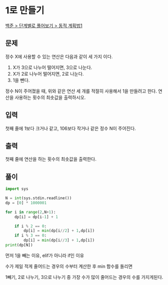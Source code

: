 # 1로 만들기

[백준 > 단계별로 풀어보기 > 동적 계획법1](https://www.acmicpc.net/problem/1463)

## 문제

정수 X에 사용할 수 있는 연산은 다음과 같이 세 가지 이다.

1. X가 3으로 나누어 떨어지면, 3으로 나눈다.
2. X가 2로 나누어 떨어지면, 2로 나눈다.
3. 1을 뺀다.

정수 N이 주어졌을 때, 위와 같은 연산 세 개를 적절히 사용해서 1을 만들려고 한다. 연산을 사용하는 횟수의 최솟값을 출력하시오.

## 입력

첫째 줄에 1보다 크거나 같고, 106보다 작거나 같은 정수 N이 주어진다.

## 출력

첫째 줄에 연산을 하는 횟수의 최솟값을 출력한다.

## 풀이

```python
import sys

N = int(sys.stdin.readline())
dp = [0] * 1000001

for i in range(2,N+1):
    dp[i] = dp[i-1] + 1

    if i % 2 == 0:
        dp[i] = min(dp[i//2] + 1,dp[i])
    if i % 3 == 0:
        dp[i] = min(dp[i//3] + 1,dp[i])
print(dp[N])
```

먼저 1을 빼는 이유, elif가 아니라 if인 이유

수가 제일 적게 줄어드는 경우의 수부터 계산한 후 min 함수를 돌리면

1빼기, 2로 나누기, 3으로 나누기 중 가장 수가 많이 줄어드는 경우의 수를 가지게된다.
